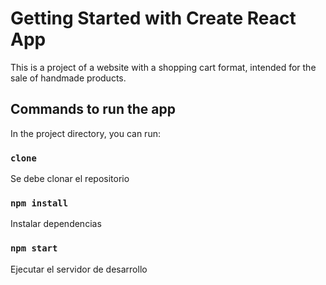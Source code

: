 # Getting Started with Create React App

This is a project of a website with a shopping cart format, intended for the sale of handmade products.

## Commands to run the app 

In the project directory, you can run:

### `clone`

Se debe clonar el repositorio

### `npm install`

Instalar dependencias
### `npm start`

Ejecutar el servidor de desarrollo

